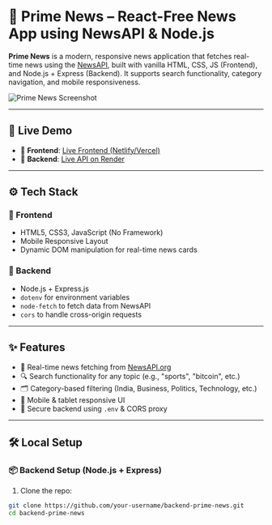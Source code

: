 
# 📰 Prime News – React-Free News App using NewsAPI & Node.js

**Prime News** is a modern, responsive news application that fetches real-time news using the [NewsAPI](https://newsapi.org/), built with vanilla HTML, CSS, JS (Frontend), and Node.js + Express (Backend). It supports search functionality, category navigation, and mobile responsiveness.

![Prime News Screenshot](./assets/screenshot.png)

---

## 🚀 Live Demo

- 🔗 **Frontend**: [Live Frontend (Netlify/Vercel)](https://aprimenews.netlify.app/)
- 🔗 **Backend**: [Live API on Render](https://backend-prime-news.onrender.com/api/news?q=India)

---

## ⚙️ Tech Stack

### 🔹 Frontend
- HTML5, CSS3, JavaScript (No Framework)
- Mobile Responsive Layout
- Dynamic DOM manipulation for real-time news cards

### 🔹 Backend
- Node.js + Express.js
- `dotenv` for environment variables
- `node-fetch` to fetch data from NewsAPI
- `cors` to handle cross-origin requests

---

## ✨ Features

- 📡 Real-time news fetching from [NewsAPI.org](https://newsapi.org/)
- 🔍 Search functionality for any topic (e.g., "sports", "bitcoin", etc.)
- 🗂️ Category-based filtering (India, Business, Politics, Technology, etc.)
- 📱 Mobile & tablet responsive UI
- 🔐 Secure backend using `.env` & CORS proxy

---

## 🛠️ Local Setup

### 📦 Backend Setup (Node.js + Express)

1. Clone the repo:
```bash
git clone https://github.com/your-username/backend-prime-news.git
cd backend-prime-news
